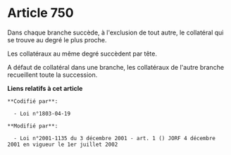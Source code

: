 # Article 750

Dans chaque branche succède, à l'exclusion de tout autre, le collatéral qui se trouve au degré le plus proche.

Les collatéraux au même degré succèdent par tête.

A défaut de collatéral dans une branche, les collatéraux de l'autre branche recueillent toute la succession.

**Liens relatifs à cet article**

	**Codifié par**:

	  - Loi n°1803-04-19

	**Modifié par**:

	  - Loi n°2001-1135 du 3 décembre 2001 - art. 1 () JORF 4 décembre 2001 en vigueur le 1er juillet 2002
